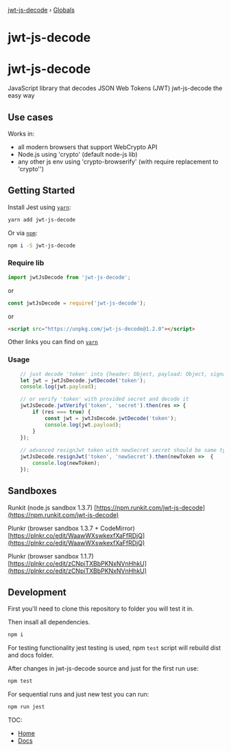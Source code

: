 [jwt-js-decode](README.md) › [Globals](globals.md)

# jwt-js-decode

# jwt-js-decode

JavaScript library that decodes JSON Web Tokens (JWT)
jwt-js-decode the easy way

## Use cases

Works in:
 - all modern browsers that support WebCrypto API
 - Node.js using 'crypto' (default node-js lib)
 - any other js env using 'crypto-browserify' (with require replacement to 'crypto'')
 
## Getting Started
    
Install Jest using [`yarn`](https://yarnpkg.com/en/package/jwt-js-decode):

```bash
yarn add jwt-js-decode
```

Or via [`npm`](https://www.npmjs.com/package/jwt-js-decode):

```bash
npm i -S jwt-js-decode
```

### Require lib
```javascript
import jwtJsDecode from 'jwt-js-decode';
```
or
```javascript
const jwtJsDecode = require('jwt-js-decode');
```
or
```html
<script src="https://unpkg.com/jwt-js-decode@1.2.0"></script>
```
Other links you can find on [`yarn`](https://yarnpkg.com/en/package/jwt-js-decode)

### Usage

```javascript
    // just decode 'token' into {header: Object, payload: Object, signature: String}
    let jwt = jwtJsDecode.jwtDecode('token');
    console.log(jwt.payload);

    // or verify 'token' with provided secret and decode it
    jwtJsDecode.jwtVerify('token', 'secret').then(res => {
        if (res === true) {
            const jwt = jwtJsDecode.jwtDecode('token');
            console.log(jwt.payload);
        }
    });
    
    // advanced resignJwt token with newSecret secret should be same type as jwt.header.alg
    jwtJsDecode.resignJwt('token', 'newSecret').then(newToken =>  {
        console.log(newToken);
    });
```

## Sandboxes

Runkit (node.js sandbox 1.3.7)
[https://npm.runkit.com/jwt-js-decode](https://npm.runkit.com/jwt-js-decode)

Plunkr (browser sandbox 1.3.7 + CodeMirror)
[https://plnkr.co/edit/WaawWXswkexfXaFfRDjQ](https://plnkr.co/edit/WaawWXswkexfXaFfRDjQ)

Plunkr (browser sandbox 1.1.7)
[https://plnkr.co/edit/zCNpiTXBbPKNxNVnHhkU](https://plnkr.co/edit/zCNpiTXBbPKNxNVnHhkU)

## Development

First you'll need to clone this repository to folder you will test it in.

Then insall all dependencies.
```bash
npm i
```

For testing functionality jest testing is used, npm `test` script will rebuild dist and docs folder.

After changes in jwt-js-decode source and just for the first run use:
```bash
npm test
```

For sequential runs and just new test you can run:
```bash
npm run jest
```

TOC:

* [Home](https://github.com/tomitribe/jwt-js-decode)
* [Docs](/docs/)
